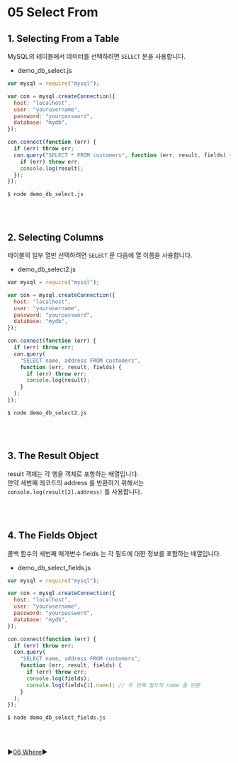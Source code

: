 # 05 Select From

## 1. Selecting From a Table

MySQL의 테이블에서 데이터를 선택하려면 `SELECT` 문을 사용합니다.

- demo_db_select.js

```javascript
var mysql = require("mysql");

var con = mysql.createConnection({
  host: "localhost",
  user: "yourusername",
  password: "yourpassword",
  database: "mydb",
});

con.connect(function (err) {
  if (err) throw err;
  con.query("SELECT * FROM customers", function (err, result, fields) {
    if (err) throw err;
    console.log(result);
  });
});
```

```
$ node demo_db_select.js
```

<br />
<br />

## 2. Selecting Columns

테이블의 일부 열만 선택하려면 `SELECT` 문 다음에 열 이름을 사용합니다.

- demo_db_select2.js

```javascript
var mysql = require("mysql");

var con = mysql.createConnection({
  host: "localhost",
  user: "yourusername",
  password: "yourpassword",
  database: "mydb",
});

con.connect(function (err) {
  if (err) throw err;
  con.query(
    "SELECT name, address FROM customers",
    function (err, result, fields) {
      if (err) throw err;
      console.log(result);
    }
  );
});
```

```
$ node demo_db_select2.js
```

<br />
<br />

## 3. The Result Object

result 객체는 각 행을 객체로 포함하는 배열입니다.  
만약 세번째 레코드의 address 를 반환하기 위해서는 `console.log(result[2].address)` 를 사용합니다.

<br />
<br />

## 4. The Fields Object

콜백 함수의 세번째 매개변수 fields 는 각 필드에 대한 정보를 포함하는 배열입니다.

- demo_db_select_fields.js

```javascript
var mysql = require("mysql");

var con = mysql.createConnection({
  host: "localhost",
  user: "yourusername",
  password: "yourpassword",
  database: "mydb",
});

con.connect(function (err) {
  if (err) throw err;
  con.query(
    "SELECT name, address FROM customers",
    function (err, result, fields) {
      if (err) throw err;
      console.log(fields);
      console.log(fields[1].name); // 두 번째 필드의 name 을 반환
    }
  );
});
```

```
$ node demo_db_select_fields.js
```

<br />
<br />

:arrow_forward:[06 Where](./06%20Where.md):arrow_forward:
